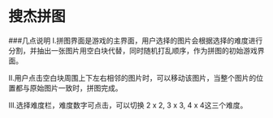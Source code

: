 # 搜杰拼图
###几点说明
I.拼图界面是游戏的主界面，用户选择的图片会根据选择的难度进行分割，并抽出一张图片用空白块代替，同时随机打乱顺序，作为拼图的初始游戏界面。

II.用户点击空白块周围上下左右相邻的图片时，可以移动该图片，当整个图片的位置都与原始图片一致时，拼图完成。

III.选择难度栏，难度数字可点击，可以切换 2 x 2, 3 x 3, 4 x 4这三个难度。
